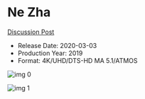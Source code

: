 # Ne Zha

[Discussion Post](https://www.avsforum.com/threads/bass-eq-for-filtered-movies.2995212/post-59343640)

* Release Date: 2020-03-03
* Production Year: 2019
* Format: 4K/UHD/DTS-HD MA 5.1/ATMOS

![img 0](https://i.imgur.com/pggODfj.jpg)

![img 1](https://i.imgur.com/YLsbO0d.png)


